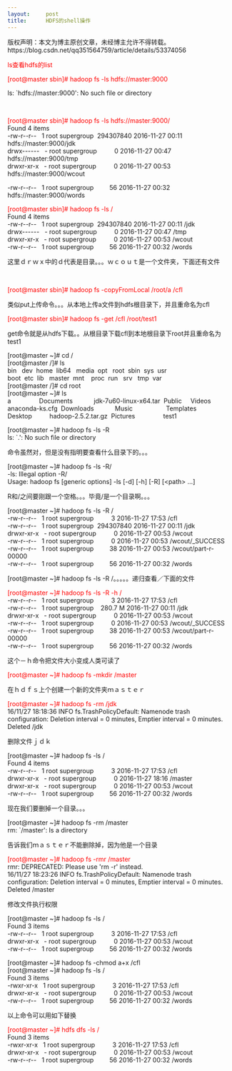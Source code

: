 ```yaml
---
layout:     post
title:      HDFS的shell操作
---
```

<div id="article_content" class="article_content clearfix csdn-tracking-statistics" data-pid="blog" data-mod="popu_307" data-dsm="post">
								<div class="article-copyright">
					版权声明：本文为博主原创文章，未经博主允许不得转载。					https://blog.csdn.net/qq351564759/article/details/53374056				</div>
								            <link rel="stylesheet" href="https://csdnimg.cn/release/phoenix/template/css/ck_htmledit_views-f76675cdea.css">
						<div class="htmledit_views" id="content_views">
                
<p><span style="color:#FF0000;">ls查看hdfs的list</span><br></p>
<p><span style="color:#FF0000;">[root@master sbin]# hadoop fs -ls hdfs://master:9000</span></p>
<p>ls: `hdfs://master:9000': No such file or directory</p>
<p><br></p>
<span style="color:#FF0000;">[root@master sbin]# hadoop fs -ls hdfs://master:9000/</span><br>
Found 4 items<br>
-rw-r--r--   1 root supergroup  294307840 2016-11-27 00:11 hdfs://master:9000/jdk<br>
drwx------   - root supergroup          0 2016-11-27 00:47 hdfs://master:9000/tmp<br>
drwxr-xr-x   - root supergroup          0 2016-11-27 00:53 hdfs://master:9000/wcout<br><p>-rw-r--r--   1 root supergroup         56 2016-11-27 00:32 hdfs://master:9000/words</p>
<p><span style="color:#FF0000;">[root@master sbin]# hadoop fs -ls /</span><br>
Found 4 items<br>
-rw-r--r--   1 root supergroup  294307840 2016-11-27 00:11 /jdk<br>
drwx------   - root supergroup          0 2016-11-27 00:47 /tmp<br>
drwxr-xr-x   - root supergroup          0 2016-11-27 00:53 /wcout<br>
-rw-r--r--   1 root supergroup         56 2016-11-27 00:32 /words</p>
<p>这里ｄｒｗｘ中的ｄ代表是目录。。。ｗｃｏｕｔ是一个文件夹，下面还有文件<br></p>
<p><br></p>
<p><span style="color:#FF0000;">[root@master sbin]# hadoop fs -copyFromLocal /root/a /cfl</span></p>
<p>类似put上传命令。。。从本地上传a文件到hdfs根目录下，并且重命名为cfl</p>
<p><span style="color:#FF0000;">[root@master sbin]# hadoop fs -get /cfl /root/test1</span></p>
<p>get命令就是从hdfs下载。。从根目录下载cfl到本地根目录下root并且重命名为test1</p>
<p>[root@master ~]# cd /<br>
[root@master /]# ls<br>
bin   dev  home  lib64   media  opt   root  sbin  sys  usr<br>
boot  etc  lib   master  mnt    proc  run   srv   tmp  var<br>
[root@master /]# cd root<br>
[root@master ~]# ls<br>
a                Documents            jdk-7u60-linux-x64.tar  Public     Videos<br>
anaconda-ks.cfg  Downloads            Music                   Templates<br>
Desktop          hadoop-2.5.2.tar.gz  Pictures                test1</p>
<p>[root@master ~]# hadoop fs -ls -R<br>
ls: `.': No such file or directory</p>
<p>命令虽然对，但是没有指明要查看什么目录下的。。。<br></p>
<p>[root@master ~]# hadoop fs -ls -R/<br>
-ls: Illegal option -R/<br>
Usage: hadoop fs [generic options] -ls [-d] [-h] [-R] [&lt;path&gt; ...]</p>
<p>R和/之间要刚跟一个空格。。。毕竟/是一个目录啊。。。<br></p>
<p>[root@master ~]# hadoop fs -ls -R /<br>
-rw-r--r--   1 root supergroup          3 2016-11-27 17:53 /cfl<br>
-rw-r--r--   1 root supergroup  294307840 2016-11-27 00:11 /jdk<br>
drwxr-xr-x   - root supergroup          0 2016-11-27 00:53 /wcout<br>
-rw-r--r--   1 root supergroup          0 2016-11-27 00:53 /wcout/_SUCCESS<br>
-rw-r--r--   1 root supergroup         38 2016-11-27 00:53 /wcout/part-r-00000<br>
-rw-r--r--   1 root supergroup         56 2016-11-27 00:32 /words</p>
<p>[root@master ~]# hadoop fs -ls -R /。。。。。递归查看／下面的文件</p>
<p><span style="color:#FF0000;">[root@master ~]# hadoop fs -ls -R -h /</span><br>
-rw-r--r--   1 root supergroup          3 2016-11-27 17:53 /cfl<br>
-rw-r--r--   1 root supergroup    280.7 M 2016-11-27 00:11 /jdk<br>
drwxr-xr-x   - root supergroup          0 2016-11-27 00:53 /wcout<br>
-rw-r--r--   1 root supergroup          0 2016-11-27 00:53 /wcout/_SUCCESS<br>
-rw-r--r--   1 root supergroup         38 2016-11-27 00:53 /wcout/part-r-00000<br>
-rw-r--r--   1 root supergroup         56 2016-11-27 00:32 /words</p>
<p>这个－ｈ命令把文件大小变成人类可读了</p>
<p><span style="color:#FF0000;">[root@master ~]# hadoop fs -mkdir /master</span></p>
<p>在ｈｄｆｓ上个创建一个新的文件夹ｍａｓｔｅｒ</p>
<p><span style="color:#FF0000;">[root@master ~]# hadoop fs -rm /jdk</span><br>
16/11/27 18:18:36 INFO fs.TrashPolicyDefault: Namenode trash configuration: Deletion interval = 0 minutes, Emptier interval = 0 minutes.<br>
Deleted /jdk</p>
<p>删除文件ｊｄｋ<br></p>
<p>[root@master ~]# hadoop fs -ls /<br>
Found 4 items<br>
-rw-r--r--   1 root supergroup          3 2016-11-27 17:53 /cfl<br>
drwxr-xr-x   - root supergroup          0 2016-11-27 18:16 /master<br>
drwxr-xr-x   - root supergroup          0 2016-11-27 00:53 /wcout<br>
-rw-r--r--   1 root supergroup         56 2016-11-27 00:32 /words</p>
<p>现在我们要删掉一个目录。。。</p>
<p>[root@master ~]# hadoop fs -rm /master<br>
rm: `/master': Is a directory</p>
<p>告诉我们ｍａｓｔｅｒ不能删除掉，因为他是一个目录</p>
<p><span style="color:#FF0000;">[root@master ~]# hadoop fs -rmr /master</span><br>
rmr: DEPRECATED: Please use 'rm -r' instead.<br>
16/11/27 18:23:26 INFO fs.TrashPolicyDefault: Namenode trash configuration: Deletion interval = 0 minutes, Emptier interval = 0 minutes.<br>
Deleted /master</p>
<p>修改文件执行权限</p>
<p>[root@master ~]# hadoop fs -ls /<br>
Found 3 items<br>
-rw-r--r--   1 root supergroup          3 2016-11-27 17:53 /cfl<br>
drwxr-xr-x   - root supergroup          0 2016-11-27 00:53 /wcout<br>
-rw-r--r--   1 root supergroup         56 2016-11-27 00:32 /words</p>
<p>[root@master ~]# hadoop fs -chmod a+x /cfl<br>
[root@master ~]# hadoop fs -ls /<br>
Found 3 items<br>
-rwxr-xr-x   1 root supergroup          3 2016-11-27 17:53 /cfl<br>
drwxr-xr-x   - root supergroup          0 2016-11-27 00:53 /wcout<br>
-rw-r--r--   1 root supergroup         56 2016-11-27 00:32 /words<br></p>
<p>以上命令可以用如下替换</p>
<p><span style="color:#FF0000;">[root@master ~]# hdfs dfs -ls /</span><br>
Found 3 items<br>
-rwxr-xr-x   1 root supergroup          3 2016-11-27 17:53 /cfl<br>
drwxr-xr-x   - root supergroup          0 2016-11-27 00:53 /wcout<br>
-rw-r--r--   1 root supergroup         56 2016-11-27 00:32 /words<br></p>
<p><br></p>
<p><br></p>
            </div>
                </div>